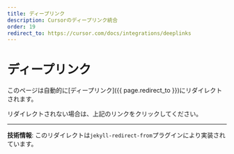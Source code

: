 ```yaml
---
title: ディープリンク
description: Cursorのディープリンク統合
order: 19
redirect_to: https://cursor.com/docs/integrations/deeplinks
---
```


<!-- このページはJekyllのリダイレクトプラグインにより自動的にリダイレクトされます -->

# ディープリンク

このページは自動的に[ディープリンク]({{ page.redirect_to }})にリダイレクトされます。

リダイレクトされない場合は、上記のリンクをクリックしてください。

---

**技術情報**: このリダイレクトは`jekyll-redirect-from`プラグインにより実装されています。
